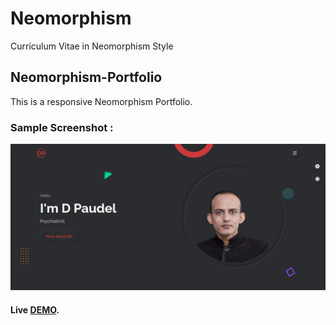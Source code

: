 # Neomorphism
Curriculum Vitae in Neomorphism Style

## Neomorphism-Portfolio
This is a responsive Neomorphism Portfolio.

### Sample Screenshot :
<p align="center">
  <img  src="img/portfolio/thumb/project-5.png">

#### **Live [DEMO](https://paudeldhirendra.github.io/Neomorphism/)**.
